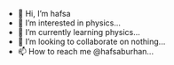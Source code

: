 - 👋 Hi, I’m hafsa
- 👀 I’m interested in physics...
- 🌱 I’m currently learning physics...
- 💞️ I’m looking to collaborate on nothing...
- 📫 How to reach me @hafsaburhan...

<!---
hafsaburhan/hafsaburhan is a ✨ special ✨ repository because its `README.md` (this file) appears on your GitHub profile.
You can click the Preview link to take a look at your changes.
--->
